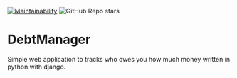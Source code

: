 [![Maintainability](https://api.codeclimate.com/v1/badges/e478d74ad50255b9878e/maintainability)](https://codeclimate.com/github/jb-0001/DebtManager/maintainability)
![GitHub Repo stars](https://img.shields.io/github/stars/jb-0001/DebtManager?style=flat-square)

# DebtManager
 Simple web application to tracks who owes you how much money written in python with django.
